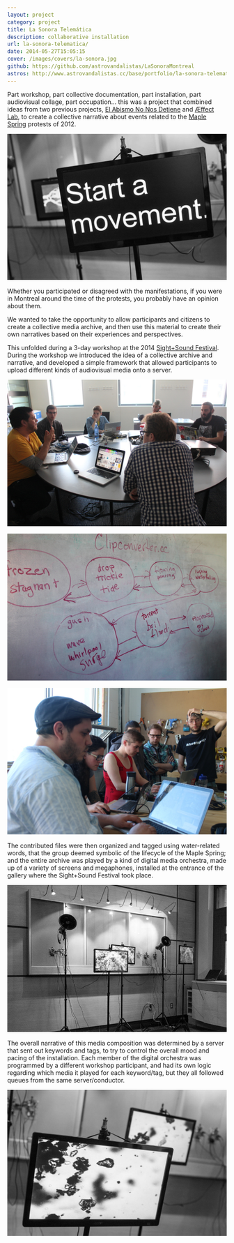 ```yaml
---
layout: project
category: project
title: La Sonora Telemática
description: collaborative installation
url: la-sonora-telematica/
date: 2014-05-27T15:05:15
cover: /images/covers/la-sonora.jpg
github: https://github.com/astrovandalistas/LaSonoraMontreal
astros: http://www.astrovandalistas.cc/base/portfolio/la-sonora-telematica/
---
```

Part workshop, part collective documentation, part installation, part audiovisual collage, part occupation... this was a project that combined ideas from two previous projects, [El Abismo No Nos Detiene](/project/el-abismo/) and [Æffect Lab](/project/aeffectlab/), to create a collective narrative about events related to the [Maple Spring](http://en.wikipedia.org/wiki/2012_Quebec_student_protests) protests of 2012.

![](/images/projects/la-sonora-telematica/s_LaSonora02_bw.jpg)

Whether you participated or disagreed with the manifestations, if you were in Montreal around the time of the protests, you probably have an opinion about them.

We wanted to take the opportunity to allow participants and citizens to create a collective media archive, and then use this material to create their own narratives based on their experiences and perspectives.

This unfolded during a 3-day workshop at the 2014 [Sight+Sound Festival](http://sightandsoundfestival.ca/en). During the workshop we introduced the idea of a collective archive and narrative, and developed a simple framework that allowed participants to upload different kinds of audiovisual media onto a server.

![](/images/projects/la-sonora-telematica/xIMG_6213.jpg)

![](/images/projects/la-sonora-telematica/xIMG_6255.jpg)

![](/images/projects/la-sonora-telematica/xIMG_6238.jpg)

The contributed files were then organized and tagged using water-related words, that the group deemed symbolic of the lifecycle of the Maple Spring; and the entire archive was played by a kind of digital media orchestra, made up of a variety of screens and megaphones, installed at the entrance of the gallery where the Sight+Sound Festival took place.

![](/images/projects/la-sonora-telematica/s_LaSonora00_bw.jpg)

The overall narrative of this media composition was determined by a server that sent out keywords and tags, to try to control the overall mood and pacing of the installation. Each member of the digital orchestra was programmed by a different workshop participant, and had its own logic regarding which media it played for each keyword/tag, but they all followed queues from the same server/conductor.

![](/images/projects/la-sonora-telematica/s_LaSonora01_bw.jpg)
